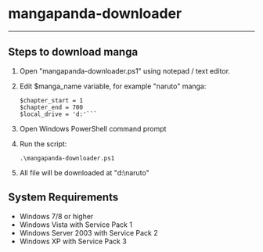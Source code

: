 mangapanda-downloader
=====================

- - - - 

Steps to download manga
-----------------------

1. Open "mangapanda-downloader.ps1" using notepad / text editor.
2. Edit $manga_name variable, for example "naruto" manga:

    ```$manga_name = 'naruto'
    $chapter_start = 1
    $chapter_end = 700
    $local_drive = 'd:'```

3. Open Windows PowerShell command prompt

4. Run the script:

    ```.\mangapanda-downloader.ps1```

5. All file will be downloaded at "d:\naruto"


System Requirements
-------------------

- Windows 7/8 or higher
- Windows Vista with Service Pack 1
- Windows Server 2003 with Service Pack 2
- Windows XP with Service Pack 3


